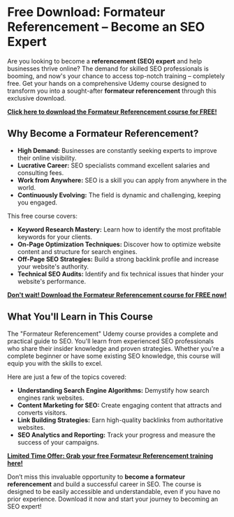 # Free Download: Formateur Referencement – Become an SEO Expert

Are you looking to become a **referencement (SEO) expert** and help businesses thrive online? The demand for skilled SEO professionals is booming, and now's your chance to access top-notch training – completely free. Get your hands on a comprehensive Udemy course designed to transform you into a sought-after **formateur referencement** through this exclusive download.

[**Click here to download the Formateur Referencement course for FREE!**](https://udemywork.com/formateur-referencement)

## Why Become a Formateur Referencement?

*   **High Demand:** Businesses are constantly seeking experts to improve their online visibility.
*   **Lucrative Career:** SEO specialists command excellent salaries and consulting fees.
*   **Work from Anywhere:** SEO is a skill you can apply from anywhere in the world.
*   **Continuously Evolving:** The field is dynamic and challenging, keeping you engaged.

This free course covers:

*   **Keyword Research Mastery:** Learn how to identify the most profitable keywords for your clients.
*   **On-Page Optimization Techniques:** Discover how to optimize website content and structure for search engines.
*   **Off-Page SEO Strategies:** Build a strong backlink profile and increase your website's authority.
*   **Technical SEO Audits:** Identify and fix technical issues that hinder your website's performance.

[**Don't wait! Download the Formateur Referencement course for FREE now!**](https://udemywork.com/formateur-referencement)

## What You'll Learn in This Course

The "Formateur Referencement" Udemy course provides a complete and practical guide to SEO. You'll learn from experienced SEO professionals who share their insider knowledge and proven strategies. Whether you're a complete beginner or have some existing SEO knowledge, this course will equip you with the skills to excel.

Here are just a few of the topics covered:

*   **Understanding Search Engine Algorithms:** Demystify how search engines rank websites.
*   **Content Marketing for SEO:** Create engaging content that attracts and converts visitors.
*   **Link Building Strategies:** Earn high-quality backlinks from authoritative websites.
*   **SEO Analytics and Reporting:** Track your progress and measure the success of your campaigns.

[**Limited Time Offer: Grab your free Formateur Referencement training here!**](https://udemywork.com/formateur-referencement)

Don’t miss this invaluable opportunity to **become a formateur referencement** and build a successful career in SEO. The course is designed to be easily accessible and understandable, even if you have no prior experience. Download it now and start your journey to becoming an SEO expert!
